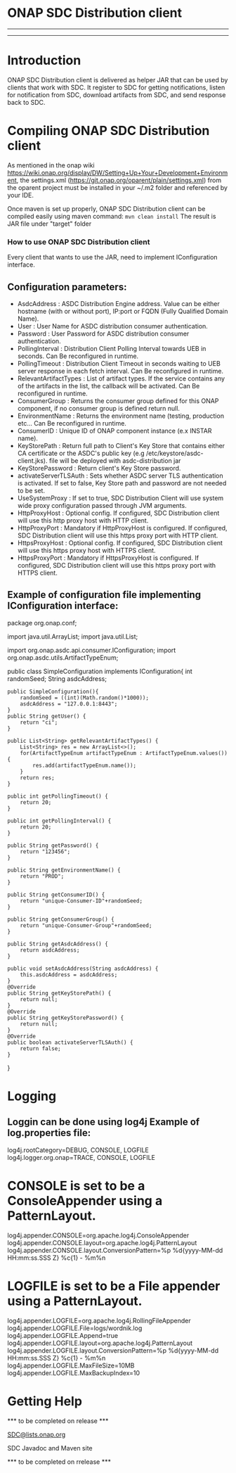 # ONAP SDC Distribution client


---
---

# Introduction

ONAP SDC Distribution client is delivered as helper JAR that can be used by clients that work with SDC.
It register to SDC for getting notifications, listen for notification from SDC, download artifacts from SDC, and send response back to SDC.


# Compiling ONAP SDC Distribution client

As mentioned in the onap wiki https://wiki.onap.org/display/DW/Setting+Up+Your+Development+Environment, the settings.xml (https://git.onap.org/oparent/plain/settings.xml) from the oparent project must be installed in your ~/.m2 folder and referenced by your IDE.

Once maven is set up properly, ONAP SDC Distribution client can be compiled easily using maven command: `mvn clean install`
The result is JAR file under "target" folder


### How to use ONAP SDC Distribution client
Every client that wants to use the JAR, need to implement IConfiguration interface.

Configuration parameters:
--------------------------
- AsdcAddress 			: ASDC Distribution Engine address. Value can be either hostname (with or without port), IP:port or FQDN (Fully Qualified Domain Name).
- User					: User Name for ASDC distribution consumer authentication.
- Password				: User Password for ASDC distribution consumer authentication.
- PollingInterval			: Distribution Client Polling Interval towards UEB in seconds. Can Be reconfigured in runtime.
- PollingTimeout			: Distribution Client Timeout in seconds waiting to UEB server response in each fetch interval. Can Be reconfigured in runtime.
- RelevantArtifactTypes	: List of artifact types. If the service contains any of the artifacts in the list, the callback will be activated. Can Be reconfigured in runtime.
- ConsumerGroup			: Returns the consumer group defined for this ONAP component, if no consumer group is defined return null. 
- EnvironmentName			: Returns the environment name (testing, production etc... Can Be reconfigured in runtime.
- ConsumerID				: Unique ID of ONAP component instance (e.x INSTAR name).
- KeyStorePath			: Return full path to Client's Key Store that contains either CA certificate or the ASDC's public key (e.g /etc/keystore/asdc-client.jks). file will be deployed with asdc-distribution jar
- KeyStorePassword		: Return client's Key Store password.
- activateServerTLSAuth	: Sets whether ASDC server TLS authentication is activated. If set to false, Key Store path and password are not needed to be set.
- UseSystemProxy		: If set to true, SDC Distribution Client will use system wide proxy configuration passed through JVM arguments.
- HttpProxyHost			: Optional config. If configured, SDC Distribution client will use this http proxy host with HTTP client.
- HttpProxyPort			: Mandatory if HttpProxyHost is configured. If configured, SDC Distribution client will use this https proxy port with HTTP client.
- HttpsProxyHost		: Optional config. If configured, SDC Distribution client will use this https proxy host with HTTPS client.
- HttpsProxyPort		: Mandatory if HttpsProxyHost is configured. If configured, SDC Distribution client will use this https proxy port with HTTPS client.

Example of configuration file implementing IConfiguration interface:
--------------------------------------------------------------------
package org.onap.conf;

import java.util.ArrayList;
import java.util.List;

import org.onap.asdc.api.consumer.IConfiguration;
import org.onap.asdc.utils.ArtifactTypeEnum;

public class SimpleConfiguration implements IConfiguration{
	int randomSeed;
	String asdcAddress;
	
	public SimpleConfiguration(){
		randomSeed = ((int)(Math.random()*1000));
		asdcAddress = "127.0.0.1:8443";
	}
	public String getUser() {
		return "ci";
	}
	
	public List<String> getRelevantArtifactTypes() {
		List<String> res = new ArrayList<>();
		for(ArtifactTypeEnum artifactTypeEnum : ArtifactTypeEnum.values()){
			res.add(artifactTypeEnum.name());
		}
		return res;
	}
	
	public int getPollingTimeout() {
		return 20;
	}
	
	public int getPollingInterval() {
		return 20;
	}
	
	public String getPassword() {
		return "123456";
	}
	
	public String getEnvironmentName() {
		return "PROD";
	}
	
	public String getConsumerID() {
		return "unique-Consumer-ID"+randomSeed;
	}
	
	public String getConsumerGroup() {
		return "unique-Consumer-Group"+randomSeed;
	}
	
	public String getAsdcAddress() {
		return asdcAddress;
	}
	
	public void setAsdcAddress(String asdcAddress) {
		this.asdcAddress = asdcAddress;
	}
	@Override
	public String getKeyStorePath() {
		return null;
	}
	@Override
	public String getKeyStorePassword() {
		return null;
	}
	@Override
	public boolean activateServerTLSAuth() {
		return false;
	}

}


# Logging
Loggin can be done using log4j
Example of log.properties file:
-------------------------------
log4j.rootCategory=DEBUG, CONSOLE, LOGFILE
log4j.logger.org.onap=TRACE, CONSOLE, LOGFILE

# CONSOLE is set to be a ConsoleAppender using a PatternLayout.
log4j.appender.CONSOLE=org.apache.log4j.ConsoleAppender
log4j.appender.CONSOLE.layout=org.apache.log4j.PatternLayout
log4j.appender.CONSOLE.layout.ConversionPattern=%p %d{yyyy-MM-dd HH:mm:ss.SSS Z} %c{1} - %m%n
 
# LOGFILE is set to be a File appender using a PatternLayout.
log4j.appender.LOGFILE=org.apache.log4j.RollingFileAppender
log4j.appender.LOGFILE.File=logs/wordnik.log
log4j.appender.LOGFILE.Append=true
log4j.appender.LOGFILE.layout=org.apache.log4j.PatternLayout
log4j.appender.LOGFILE.layout.ConversionPattern=%p %d{yyyy-MM-dd HH:mm:ss.SSS Z} %c{1} - %m%n
log4j.appender.LOGFILE.MaxFileSize=10MB
log4j.appender.LOGFILE.MaxBackupIndex=10


# Getting Help

*** to be completed on release ***

SDC@lists.onap.org

SDC Javadoc and Maven site
 
*** to be completed on rrelease ***

